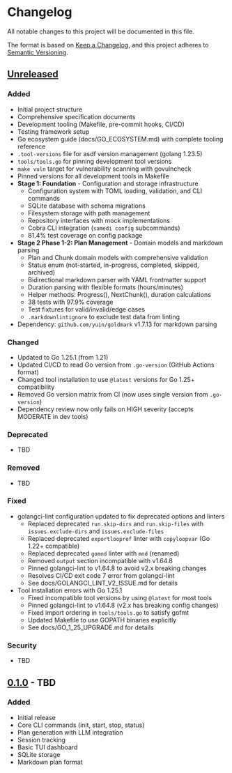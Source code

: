 # Changelog

All notable changes to this project will be documented in this file.

The format is based on [Keep a Changelog](https://keepachangelog.com/en/1.0.0/),
and this project adheres to [Semantic Versioning](https://semver.org/spec/v2.0.0.html).

## [Unreleased]

### Added
- Initial project structure
- Comprehensive specification documents
- Development tooling (Makefile, pre-commit hooks, CI/CD)
- Testing framework setup
- Go ecosystem guide (docs/GO_ECOSYSTEM.md) with complete tooling reference
- `.tool-versions` file for asdf version management (golang 1.23.5)
- `tools/tools.go` for pinning development tool versions
- `make vuln` target for vulnerability scanning with govulncheck
- Pinned versions for all development tools in Makefile
- **Stage 1: Foundation** - Configuration and storage infrastructure
  - Configuration system with TOML loading, validation, and CLI commands
  - SQLite database with schema migrations
  - Filesystem storage with path management
  - Repository interfaces with mock implementations
  - Cobra CLI integration (`samedi config` subcommands)
  - 81.4% test coverage on config package
- **Stage 2 Phase 1-2: Plan Management** - Domain models and markdown parsing
  - Plan and Chunk domain models with comprehensive validation
  - Status enum (not-started, in-progress, completed, skipped, archived)
  - Bidirectional markdown parser with YAML frontmatter support
  - Duration parsing with flexible formats (hours/minutes)
  - Helper methods: Progress(), NextChunk(), duration calculations
  - 38 tests with 97.9% coverage
  - Test fixtures for valid/invalid/edge cases
  - `.markdownlintignore` to exclude test data from linting
- Dependency: `github.com/yuin/goldmark` v1.7.13 for markdown parsing

### Changed
- Updated to Go 1.25.1 (from 1.21)
- Updated CI/CD to read Go version from `.go-version` (GitHub Actions format)
- Changed tool installation to use `@latest` versions for Go 1.25+ compatibility
- Removed Go version matrix from CI (now uses single version from `.go-version`)
- Dependency review now only fails on HIGH severity (accepts MODERATE in dev tools)

### Deprecated
- TBD

### Removed
- TBD

### Fixed
- golangci-lint configuration updated to fix deprecated options and linters
  - Replaced deprecated `run.skip-dirs` and `run.skip-files` with `issues.exclude-dirs` and `issues.exclude-files`
  - Replaced deprecated `exportloopref` linter with `copyloopvar` (Go 1.22+ compatible)
  - Replaced deprecated `gomnd` linter with `mnd` (renamed)
  - Removed `output` section incompatible with v1.64.8
  - Pinned golangci-lint to v1.64.8 to avoid v2.x breaking changes
  - Resolves CI/CD exit code 7 error from golangci-lint
  - See docs/GOLANGCI_LINT_V2_ISSUE.md for details
- Tool installation errors with Go 1.25.1
  - Fixed incompatible tool versions by using `@latest` for most tools
  - Pinned golangci-lint to v1.64.8 (v2.x has breaking config changes)
  - Fixed import ordering in `tools/tools.go` to satisfy gofmt
  - Updated Makefile to use GOPATH binaries explicitly
  - See docs/GO_1_25_UPGRADE.md for details

### Security
- TBD

## [0.1.0] - TBD

### Added
- Initial release
- Core CLI commands (init, start, stop, status)
- Plan generation with LLM integration
- Session tracking
- Basic TUI dashboard
- SQLite storage
- Markdown plan format

[Unreleased]: https://github.com/pezware/samedi.dev/compare/v0.1.0...HEAD
[0.1.0]: https://github.com/pezware/samedi.dev/releases/tag/v0.1.0
